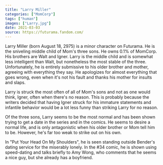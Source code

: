 ```yaml
---
title: "Larry Miller"
categories: ["MomCorp"]
tags: ["human"]
images: ["Larry.jpg"]
date: 2021-03-03
source: https://futurama.fandom.com/
---
```

Larry Miller (born August 18, 2975) is a minor character on Futurama. He is the sniveling middle child of Mom's three sons. He owns 0.1% of MomCorp.
His brothers are Walt and Igner. Larry is the middle child and is somewhat less intelligent than Walt, but nonetheless the most stable of the three. Unfortunately, he is entirely submissive to his older brother and mother, agreeing with everything thеy say. He apologizes for almost everything that goes wrong, even when it's not his fault and thanks his mother for insults and slaps.

Larry is struck the most often of all of Mom's sons and not as one would think, Igner, often when there's no reason. This is probably because the writers decided that having Igner struck for his immature statements and infantile behavior would be a lot less funny than striking Larry for no reason.

Of the three sons, Larry seems to be the most normal and has been shown trying to get a date in the series and in the comics. He seems to desire a normal life, and is only antagonistic when his older brother or Mom tell him to be. However, he's far too weak to strike out on his own.

In "Put Your Head On My Shoulders", he is seen standing outside Bender's dating service for the miserably lonely. In the #34 comic, he is shown using speed-dating and talks briefly to Amy Wong, who comments that he seems a nice guy, but she already has a boyfriend.